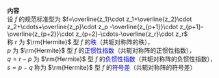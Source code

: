 **内容**  
设 $f$ 的规范标准型为 $f=\overline{z_1}\cdot z_1+\overline{z_2}\cdot z_2+\cdots+\overline{z_p}\cdot z_p  
-\overline{z_{p+1}}\cdot z_{p+1}-\overline{z_{p+2}}\cdot z_{p+2}-\cdots-\overline{z_r}\cdot z_r$  
称 $r$ 为 $\rm{Hermite}$ 型 $f$ 的<font color=blue>秩</font>（共轭对称阵的秩），  
$p$ 为 $\rm{Hermite}$ 型 $f$ 的<font color=blue>正惯性指数</font>（共轭对称阵的正惯性指数），  
$q=r-p$ 为 $\rm{Hermite}$ 型 $f$ 的<font color=blue>负惯性指数</font>（共轭对称阵的负惯性指数），  
$s=p-q$ 称为 $\rm{Hermite}$ 型 $f$ 的<font color=blue>符号差</font>（共轭对称阵的符号差）  
